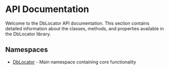 # API Documentation

Welcome to the DbLocator API documentation. This section contains detailed information about the classes, methods, and properties available in the DbLocator library.

## Namespaces

- [DbLocator](namespaces.md) - Main namespace containing core functionality 